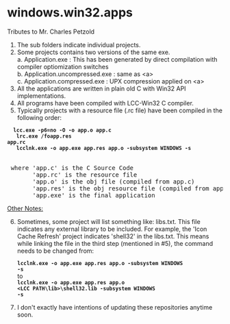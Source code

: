 windows.win32.apps
==================

Tributes to Mr. Charles Petzold

1. The sub folders indicate individual projects.
2. Some projects contains two versions of the same exe.<br/>
   a. Application.exe : This has been generated by direct compilation with compiler optiomization switches<br/>
   b. Application.uncompressed.exe : same as &lt;a&gt; <br/>
   c. Application.compressed.exe : UPX compression applied on &lt;a&gt;<br/>
3. All the applications are written in plain old C with Win32 API implementations.
4. All programs have been compiled with LCC-Win32 C compiler.
5. Typically projects with a resource file (.rc file) have been compiled in the following order:

<code><b>
&nbsp;lcc.exe -p6=no -O -o app.o app.c<br/>
&nbsp;&nbsp;lrc.exe /foapp.res app.rc<br/>
&nbsp;&nbsp;lcclnk.exe -o app.exe app.res app.o -subsystem WINDOWS -s
</b></code><br/>

<pre>
 where 'app.c' is the C Source Code
&nbsp;&nbsp;&nbsp;&nbsp;&nbsp;&nbsp;&nbsp;'app.rc' is the resource file
&nbsp;&nbsp;&nbsp;&nbsp;&nbsp;&nbsp;&nbsp;'app.o' is the obj file (compiled from app.c)
&nbsp;&nbsp;&nbsp;&nbsp;&nbsp;&nbsp;&nbsp;'app.res' is the obj resource file (compiled from app.rc)
&nbsp;&nbsp;&nbsp;&nbsp;&nbsp;&nbsp;&nbsp;'app.exe' is the final application
</pre>

<u>Other Notes:</u><br/>

6. Sometimes, some project will list something like: libs.txt. This file indicates any external library to be included.
   For example, the 'Icon Cache Refresh' project indicates 'shell32' in the libs.txt. This means while linking the
   file in the third step (mentioned in #5), the command needs to be changed from:

   <code><b>lcclnk.exe -o app.exe app.res app.o -subsystem WINDOWS -s</b></code><br/>
   to<br/>
   <code><b>lcclnk.exe -o app.exe app.res app.o <LCC PATH\lib>\shell32.lib -subsystem WINDOWS -s</b></code><br/>

7. I don't exactly have intentions of updating these repositories anytime soon.

~~~~~~~~~~~ That's all folks. Email me if you have questions. ~~~~~~~~~~~
